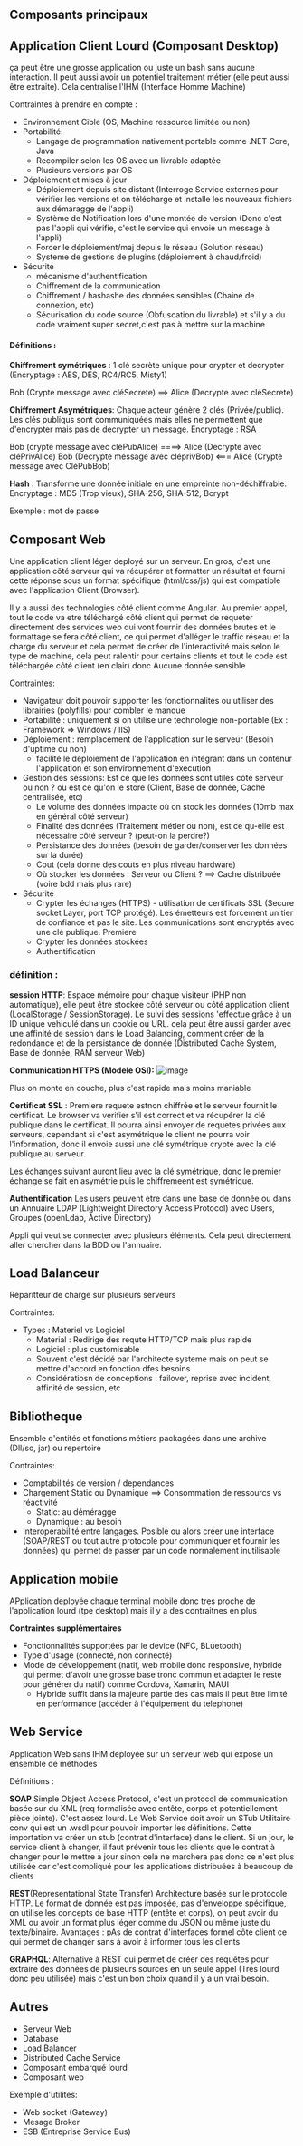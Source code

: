 ## Composants principaux 

## Application Client Lourd (Composant Desktop)
ça peut être une grosse application ou juste un bash sans aucune interaction. Il peut aussi avoir un potentiel traitement métier (elle peut aussi être extraite). Cela centralise l'IHM (Interface Homme Machine)

Contraintes à prendre en compte :
* Environnement Cible (OS, Machine ressource limitée ou non)
* Portabilité: 
    * Langage de programmation nativement portable comme .NET Core, Java
    * Recompiler selon les OS avec un livrable adaptée
    * Plusieurs versions par OS
* Déploiement et mises à jour
    * Déploiement depuis site distant (Interroge Service externes pour vérifier les versions et on télécharge et installe les nouveaux fichiers aux démaragge de l'appli)
    * Système de Notification lors d'une montée de version (Donc c'est pas l'appli qui vérifie, c'est le service qui envoie un message à l'appli)
    * Forcer le déploiement/maj depuis le réseau (Solution réseau)
    * Systeme de gestions de plugins (déploiement à chaud/froid)
* Sécurité
    * mécanisme d'authentification
    * Chiffrement de la communication
    * Chiffrement / hashashe des données sensibles (Chaine de connexion, etc) 
    * Sécurisation du code source (Obfuscation du livrable) et s'il y a du code vraiment super secret,c'est pas à mettre sur la machine


#### Définitions :

**Chiffrement symétriques** : 1 clé secrète unique pour crypter et decrypter (Encryptage : AES, DES, RC4/RC5, Misty1)

Bob (Crypte message avec cléSecrete) ==> Alice (Decrypte avec cléSecrete)

**Chiffrement Asymétriques**: Chaque acteur génère 2 clés (Privée/public). Les clés publiqus sont communiquées mais elles ne permettent que d'encrypter mais pas de decrypter un message. Encryptage : RSA

Bob (crypte message avec cléPubAlice) ====> Alice (Decrypte avec cléPrivAlice)
Bob (Decrypte message avec cléprivBob) <=== Alice (Crypte message avec CléPubBob)

**Hash** : Transforme une donnée initiale en une empreinte non-déchiffrable. Encryptage : MD5 (Trop vieux), SHA-256, SHA-512, Bcrypt

Exemple : mot de passe

## Composant Web
Une application client léger deployé sur un serveur. En gros, c'est une application côté serveur qui va récupérer et formatter un résultat et fourni cette réponse sous un format spécifique (html/css/js) qui est compatible avec l'application Client (Browser).

Il y a aussi des technologies côté client comme Angular. Au premier appel, tout le code va etre téléchargé côté client qui permet de requeter directement des services web qui vont fournir des données brutes et le formattage se fera côté client, ce qui permet d'alléger le traffic réseau et la charge du serveur et cela permet de créer de l'interactivité mais selon le type de machine, cela peut ralentir pour certains clients et tout le code est téléchargée côté client (en clair) donc Aucune donnée sensible

Contraintes:

* Navigateur doit pouvoir supporter les fonctionnalités ou utiliser des librairies (polyfills) pour combler le manque
* Portabilité : uniquement si on utilise une technologie non-portable (Ex : Framework => Windows / IIS)
* Déploiement : remplacement de l'application sur le serveur (Besoin d'uptime ou non)
    * facilité le déploiement de l'application en intégrant dans un contenur l'application et son environnement d'execution
* Gestion des sessions: Est ce que les données sont utiles côté serveur ou non ? ou est ce qu'on le store (Client, Base de donnée, Cache centralisée, etc)
    * Le volume des données impacte où on stock les données (10mb max en général côté serveur)
    * Finalité des données (Traitement métier ou non), est ce qu-elle est nécessaire côté serveur ? (peut-on la perdre?)
    * Persistance des données (besoin de garder/conserver les données sur la durée)
    * Cout (cela donne des couts en plus niveau hardware)
    * Où stocker les données : Serveur ou Client ? ==> Cache distribuée (voire bdd mais plus rare)
* Sécurité
    * Crypter les échanges (HTTPS) - utilisation de certificats SSL (Secure socket Layer, port TCP protégé). Les émetteurs est forcement un tier de confiance et pas le site. Les communications sont encryptés avec une clé publique. Premiere
    * Crypter les données stockées
    * Authentification

### définition :

**session HTTP**: Espace mémoire pour chaque visiteur (PHP non automatique), elle peut être stockée côté serveur ou côté application client (LocalStorage / SessionStorage). Le suivi des sessions 'effectue grâce à un ID unique vehiculé dans un cookie ou URL. cela peut être aussi garder avec une affinité de session dans le Load Balancing, comment créer de la redondance et de la persistance de donnée (Distributed Cache System, Base de donnée, RAM serveur Web)

**Communication HTTPS (Modele OSI):**
![image](https://user-images.githubusercontent.com/58773222/191521517-15b51bf2-1bba-438c-92c7-d9833b7d7882.png)

Plus on monte en couche, plus c'est rapide mais moins maniable

**Certificat SSL** : Premiere requete estnon chiffrée et le serveur fournit le certificat. Le browser va verifier s'il est correct et va récupérer la clé publique dans le certificat. Il pourra ainsi envoyer de requetes privées aux serveurs, cependant si c'est asymétrique le client ne pourra voir l'information, donc il envoie aussi une clé symétrique crypté avec la clé publique au serveur.

Les échanges suivant auront lieu avec la clé symétrique, donc le premier échange se fait en asymétrie puis le chiffremeent est symétrique.

**Authentification**
Les users peuvent etre dans une base de donnée ou dans un Annuaire LDAP (Lightweight Directory Access Protocol) avec Users, Groupes (openLdap, Active Directory)

Appli qui veut se connecter avec plusieurs éléments. Cela peut directement aller chercher dans la BDD ou l'annuaire.


## Load Balanceur

Réparitteur de charge sur plusieurs serveurs

Contraintes:
* Types : Materiel vs Logiciel
    * Material : Redirige des requte HTTP/TCP mais plus rapide
    * Logiciel : plus customisable 
    * Souvent c'est décidé par l'architecte systeme mais on peut se mettre d'accord en fonction dfes besoins
    * Considératiosn de conceptions : failover, reprise avec incident, affinité de session, etc


## Bibliotheque

Ensemble d'entités et fonctions métiers packagées dans une archive (Dll/so, jar) ou repertoire

Contraintes:
* Comptabilités de version / dependances
* Chargement Static ou Dynamique ==> Consommation de ressourcs vs réactivité
    * Static: au déméragge 
    * Dynamique : au besoin 
* Interopérabilité entre langages. Posible ou alors créer une interface (SOAP/REST ou tout autre protocole pour communiquer et fournir les données) qui permet de passer par un code normalement inutilisable 


## Application mobile
APplication deployée chaque terminal mobile donc tres proche de l'application lourd (tpe desktop) mais il y a des contraitnes en plus

**Contraintes supplémentaires**
* Fonctionnalités supportées par le device (NFC, BLuetooth)
* Type d'usage (connecté, non connecté)
* Mode de développement (natif, web mobile donc responsive, hybride qui permet d'avoir une grosse base tronc commun et adapter le reste pour générer du natif) comme Cordova, Xamarin, MAUI
    * Hybride suffit dans la majeure partie des cas mais il peut être limité en performance (accéder à l'équipement du telephone)

## Web Service

Application Web sans IHM deployée sur un serveur web qui expose un ensemble de méthodes


Définitions :

**SOAP** Simple Object Access Protocol, c'est un protocol de communication basée sur du XML (req formalisée avec entête, corps et potentiellement pièce jointe). C'est assez lourd. Le Web Service doit avoir un STub Utilitaire conv qui est un .wsdl pour pouvoir importer les définitions. Cette importation va créer un stub (contrat d'interface) dans le client. Si un jour, le service client à changer, il faut prévenir tous les clients que le contrat à changer pour le mettre à jour sinon cela ne marchera pas donc ce n'est plus utilisée car c'est compliqué pour les applications distribuées à beaucoup de clients

**REST**(Representational State Transfer) Architecture basée sur le protocole HTTP. Le format de donnée est pas imposée, pas d'enveloppe spécifique, on utilise les concepts de base HTTP (entête et corps), on peut avoir du XML ou avoir un format plus léger comme du JSON ou même juste du texte/binaire.
Avantages : pAs de contrat d'interfaces formel côté client ce qui permet de changer sans à avoir à informer tous les clients

**GRAPHQL**: Alternative à REST qui permet de créer des requêtes pour extraire des données de plusieurs sources en un seule appel (Tres lourd donc peu utilisée) mais c'est un bon choix quand il y a un vrai besoin.


## Autres 
* Serveur Web
* Database
* Load Balancer
* Distributed Cache Service
* Composant embarqué lourd
* Composant web

Exemple d'utilités: 
* Web socket (Gateway)
* Mesage Broker
* ESB (Entreprise Service Bus)
